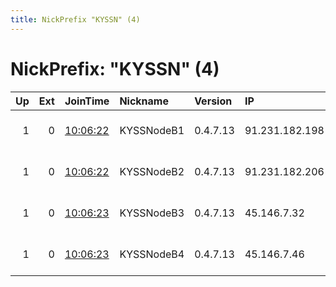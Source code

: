 ```yaml
---
title: NickPrefix "KYSSN" (4)
---
```


# NickPrefix: "KYSSN" (4)

|   Up |   Ext | JoinTime                                                                                              | Nickname   | Version   | IP             | AS          | CC   |   ORp |   Dirp | OS    | Contact                                   |   eFamMembers |
|-----:|------:|:------------------------------------------------------------------------------------------------------|:-----------|:----------|:---------------|:------------|:-----|------:|-------:|:------|:------------------------------------------|--------------:|
|    1 |     0 | [10:06:22](https://nusenu.github.io/OrNetStats/w/relay/80C4DF6241A353C56274F5ECBA615AE9E08E6752.html) | KYSSNodeB1 | 0.4.7.13  | 91.231.182.198 | MDCLOUD LTD | nl   |  9001 |      0 | Linux | &lt;nodes@kyss.ovh&gt; @ator: 0xE6ceb76E2 |            16 |
|    1 |     0 | [10:06:22](https://nusenu.github.io/OrNetStats/w/relay/EBFC3361AB3D37DA72CE2143D79AC514D06DACA9.html) | KYSSNodeB2 | 0.4.7.13  | 91.231.182.206 | MDCLOUD LTD | nl   |  9001 |      0 | Linux | &lt;nodes@kyss.ovh&gt; @ator: 0xE6ceb76E2 |            16 |
|    1 |     0 | [10:06:23](https://nusenu.github.io/OrNetStats/w/relay/31D4CA7B9C5F17E09F4CAD720FA04355BB1DC720.html) | KYSSNodeB3 | 0.4.7.13  | 45.146.7.32    | MDCLOUD LTD | pl   |  9001 |      0 | Linux | &lt;nodes@kyss.ovh&gt; @ator: 0xE6ceb76E2 |            16 |
|    1 |     0 | [10:06:23](https://nusenu.github.io/OrNetStats/w/relay/540AFB96D491EB8196DCF5F79BE24A43C1A1030D.html) | KYSSNodeB4 | 0.4.7.13  | 45.146.7.46    | MDCLOUD LTD | pl   |  9001 |      0 | Linux | &lt;nodes@kyss.ovh&gt; @ator: 0xE6ceb76E2 |            16 |
